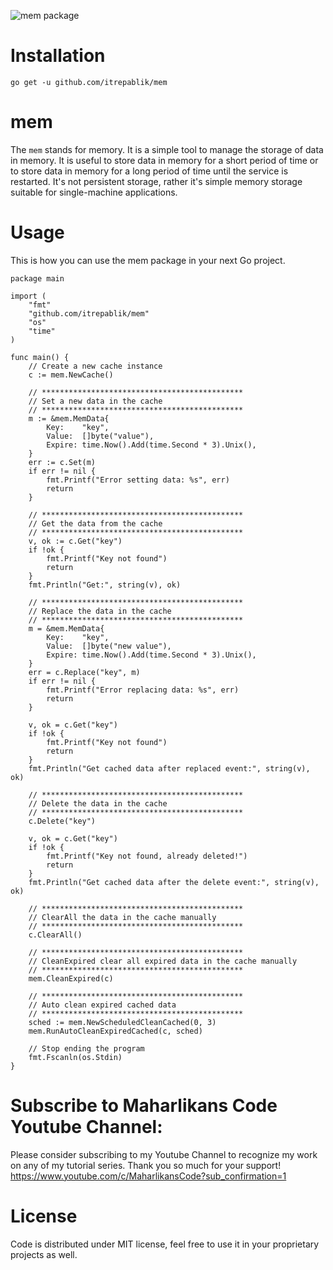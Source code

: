 ![mem package](https://user-images.githubusercontent.com/58651329/155666747-72a17ca0-57a9-4021-8cc9-1d37019634fc.png)

# Installation
```
go get -u github.com/itrepablik/mem
```

# mem
The `mem` stands for memory. It is a simple tool to manage the storage of data in memory. It is useful to store data in memory for a short period of time or to store data in memory for a long period of time until the service is restarted. It's not persistent storage, rather it's simple memory storage suitable for single-machine applications.

# Usage
This is how you can use the mem package in your next Go project.
```
package main

import (
	"fmt"
	"github.com/itrepablik/mem"
	"os"
	"time"
)

func main() {
	// Create a new cache instance
	c := mem.NewCache()

	// *********************************************
	// Set a new data in the cache
	// *********************************************
	m := &mem.MemData{
		Key:    "key",
		Value:  []byte("value"),
		Expire: time.Now().Add(time.Second * 3).Unix(),
	}
	err := c.Set(m)
	if err != nil {
		fmt.Printf("Error setting data: %s", err)
		return
	}

	// *********************************************
	// Get the data from the cache
	// *********************************************
	v, ok := c.Get("key")
	if !ok {
		fmt.Printf("Key not found")
		return
	}
	fmt.Println("Get:", string(v), ok)

	// *********************************************
	// Replace the data in the cache
	// *********************************************
	m = &mem.MemData{
		Key:    "key",
		Value:  []byte("new value"),
		Expire: time.Now().Add(time.Second * 3).Unix(),
	}
	err = c.Replace("key", m)
	if err != nil {
		fmt.Printf("Error replacing data: %s", err)
		return
	}

	v, ok = c.Get("key")
	if !ok {
		fmt.Printf("Key not found")
		return
	}
	fmt.Println("Get cached data after replaced event:", string(v), ok)

	// *********************************************
	// Delete the data in the cache
	// *********************************************
	c.Delete("key")

	v, ok = c.Get("key")
	if !ok {
		fmt.Printf("Key not found, already deleted!")
		return
	}
	fmt.Println("Get cached data after the delete event:", string(v), ok)

	// *********************************************
	// ClearAll the data in the cache manually
	// *********************************************
	c.ClearAll()

	// *********************************************
	// CleanExpired clear all expired data in the cache manually
	// *********************************************
	mem.CleanExpired(c)

	// *********************************************
	// Auto clean expired cached data
	// *********************************************
	sched := mem.NewScheduledCleanCached(0, 3)
	mem.RunAutoCleanExpiredCached(c, sched)

	// Stop ending the program
	fmt.Fscanln(os.Stdin)
}
```

# Subscribe to Maharlikans Code Youtube Channel:
Please consider subscribing to my Youtube Channel to recognize my work on any of my tutorial series. Thank you so much for your support!
https://www.youtube.com/c/MaharlikansCode?sub_confirmation=1

# License
Code is distributed under MIT license, feel free to use it in your proprietary projects as well.
